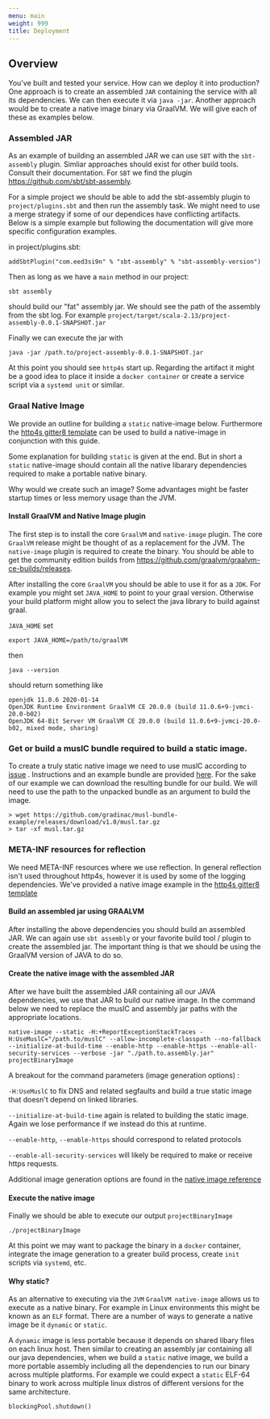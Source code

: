 ```yaml
---
menu: main
weight: 999 
title: Deployment 
---
```


## Overview

You've built and tested your service. How can we deploy it into production? One approach is to create an assembled `JAR` containing the service with all its dependencies. We can then execute it via `java -jar`. Another approach would be to create a native image binary via GraalVM. We will give each of these as examples below. 


### Assembled JAR

As an example of building an assembled JAR we can use `SBT` with the `sbt-assembly` plugin. Simliar approaches should exist for other build tools. Consult their documentation. For `SBT` we find the plugin https://github.com/sbt/sbt-assembly.

For a simple project we should be able to add the sbt-assembly plugin to `project/plugins.sbt` and then run the assembly task. We might need to use a merge strategy if some of our dependices have conflicting artifacts. Below is a simple example but following the documentation will give more specific configuration examples.


in project/plugins.sbt:

```
addSbtPlugin("com.eed3si9n" % "sbt-assembly" % "sbt-assembly-version")
```

Then as long as we have a `main` method in our project:

```
sbt assembly
```

should build our "fat" assembly jar. We should see the path of the assembly from the sbt log. For example `project/target/scala-2.13/project-assembly-0.0.1-SNAPSHOT.jar`

Finally we can execute the jar with 

```
java -jar /path.to/project-assembly-0.0.1-SNAPSHOT.jar
```

At this point you should see `http4s` start up. Regarding the artifact it might be a good idea to place it inside a `docker container` or create a service script via a `systemd unit` or similar.


### Graal Native Image

We provide an outline for building a `static` native-image below. Furthermore the [http4s gitter8 template](https://github.com/http4s/http4s.g8) can be used to build a native-image in conjunction with this guide. 

Some explanation for building `static` is given at the end. But in short a `static` native-image should contain all the native libarary dependencies required to make a portable native binary.

Why would we create such an image? Some advantages might be faster startup times or less memory usage than the JVM.

#### Install GraalVM and Native Image plugin

The first step is to install the core `GraalVM` and `native-image` plugin. The core `GraalVM` release might be thought of as a replacement for the JVM. The `native-image` plugin is required to create the binary. You should be able to get the community edition builds from https://github.com/graalvm/graalvm-ce-builds/releases. 

After installing the core `GraalVM` you should be able to use it for as a `JDK`. For example you might set `JAVA_HOME` to point to your graal version. Otherwise your build platform might allow you to select the java library to build against graal. 

`JAVA_HOME` set 

```
export JAVA_HOME=/path/to/graalVM
```

then

```
java --version
``` 

should return something like

```
openjdk 11.0.6 2020-01-14
OpenJDK Runtime Environment GraalVM CE 20.0.0 (build 11.0.6+9-jvmci-20.0-b02)
OpenJDK 64-Bit Server VM GraalVM CE 20.0.0 (build 11.0.6+9-jvmci-20.0-b02, mixed mode, sharing)
```

### Get or build a muslC bundle required to build a static image.

To create a truly static native image we need to use muslC according to [issue](https://github.com/oracle/graal/issues/1919#issuecomment-589085506) . Instructions and an example bundle are provided [here](https://github.com/gradinac/musl-bundle-example). For the sake of our example we can download the resulting bundle for our build. We will need to use the path to the unpacked bundle as an argument to build the image.

```
> wget https://github.com/gradinac/musl-bundle-example/releases/download/v1.0/musl.tar.gz
> tar -xf musl.tar.gz
```

### META-INF resources for reflection

We need META-INF resources where we use reflection. In general reflection isn't used throughout http4s, however it is used by some of the logging dependencies. We've provided a native image example in the [http4s gitter8 template](https://github.com/http4s/http4s.g8)

#### Build an assembled jar using GRAALVM

After installing the above dependencies you should build an assembled JAR. We can again use `sbt assembly` or your favorite build tool / plugin to create the assembled jar. The important thing is that we should be using the GraalVM version of JAVA to do so.

#### Create the native image with the assembled JAR

After we have built the assembled JAR containing all our JAVA dependencies, we use that JAR to build our native image. In the command below we need to replace the muslC and assembly jar paths with the appropriate locations.

```
native-image --static -H:+ReportExceptionStackTraces -H:UseMuslC="/path.to/muslC" --allow-incomplete-classpath --no-fallback --initialize-at-build-time --enable-http --enable-https --enable-all-security-services --verbose -jar "./path.to.assembly.jar" projectBinaryImage
```

A breakout for the command parameters (image generation options) :

`-H:UseMuslC` to fix DNS and related segfaults and build a true static image that doesn't depend on linked libraries. 

`--initialize-at-build-time` again is related to building the static image. Again we lose performance if we instead do this at runtime.

`--enable-http`, `--enable-https` should correspond to related protocols

`--enable-all-security-services` will likely be required to make or receive https requests.

Additional image generation options are found in the [native image reference](https://www.graalvm.org/docs/reference-manual/native-image/)


#### Execute the native image

Finally we should be able to execute our output `projectBinaryImage`

```
./projectBinaryImage
```

At this point we may want to package the binary in a `docker` container, integrate the image generation to a greater build process, create `init` scripts via `systemd`, etc.

#### Why static? 

As an alternative to executing via the `JVM` `GraalVM native-image` allows us to execute as a native binary. For example in Linux environments this might be known as an `ELF` format. There are a number of ways to generate a native image be it `dynamic` or `static`. 

A `dynamic` image is less portable because it depends on shared libary files on each linux host. Then similar to creating an assembly jar containing all our java dependencies, when we build a `static` native image, we build
a more portable assembly including all the dependencies to run our binary across multiple platforms. For example we could expect a `static` ELF-64 binary to work across multiple linux distros of different versions for the same architecture. 


```tut:invisible
blockingPool.shutdown()
```

[service]: ../service
[entity]: ../entity
[json]: ../json
[`ContextShift`]: https://typelevel.org/cats-effect/datatypes/contextshift.html
[`ConcurrentEffect`]: https://typelevel.org/cats-effect/typeclasses/concurrent-effect.html
[`IOApp`]: https://typelevel.org/cats-effect/datatypes/ioapp.html
[middleware]: ../middleware
[Follow Redirect]: ../api/org/http4s/client/middleware/FollowRedirect$
[Retry]: ../api/org/http4s/client/middleware/Retry$
[Metrics]: ../api/org/http4s/client/middleware/Metrics$
[Request Logger]: ../api/org/http4s/client/middleware/RequestLogger$
[Response Logger]: ../api/org/http4s/client/middleware/ResponseLogger$
[Logger]: ../api/org/http4s/client/middleware/Logger$
